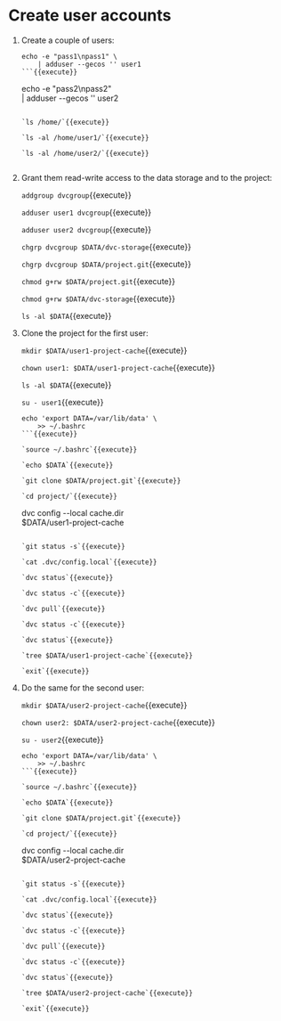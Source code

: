 # Create user accounts

1. Create a couple of users:

   ```
   echo -e "pass1\npass1" \
       | adduser --gecos '' user1
   ```{{execute}}

   ```
   echo -e "pass2\npass2" \
       | adduser --gecos '' user2
   ```{{execute}}
   
   `ls /home/`{{execute}}
   
   `ls -al /home/user1/`{{execute}}
   
   `ls -al /home/user2/`{{execute}}


2. Grant them read-write access to the data storage and to the
   project:

   `addgroup dvcgroup`{{execute}}
   
   `adduser user1 dvcgroup`{{execute}}

   `adduser user2 dvcgroup`{{execute}}

   `chgrp dvcgroup $DATA/dvc-storage`{{execute}}
   
   `chgrp dvcgroup $DATA/project.git`{{execute}}

   `chmod g+rw $DATA/project.git`{{execute}}

   `chmod g+rw $DATA/dvc-storage`{{execute}}

   `ls -al $DATA`{{execute}}

3. Clone the project for the first user:

   `mkdir $DATA/user1-project-cache`{{execute}}
   
   `chown user1: $DATA/user1-project-cache`{{execute}}

   `ls -al $DATA`{{execute}}

   `su - user1`{{execute}}
   
   ```
   echo 'export DATA=/var/lib/data' \
       >> ~/.bashrc
   ```{{execute}}
   
   `source ~/.bashrc`{{execute}}
   
   `echo $DATA`{{execute}}
   
   `git clone $DATA/project.git`{{execute}}
   
   `cd project/`{{execute}}
   
   ```
   dvc config --local cache.dir \
       $DATA/user1-project-cache
   ```{{execute}}

   `git status -s`{{execute}}
   
   `cat .dvc/config.local`{{execute}}
   
   `dvc status`{{execute}}
   
   `dvc status -c`{{execute}}
   
   `dvc pull`{{execute}}
   
   `dvc status -c`{{execute}}
   
   `dvc status`{{execute}}
   
   `tree $DATA/user1-project-cache`{{execute}}

   `exit`{{execute}}
   
4. Do the same for the second user:

   `mkdir $DATA/user2-project-cache`{{execute}}
   
   `chown user2: $DATA/user2-project-cache`{{execute}}
   
   `su - user2`{{execute}}
   
   ```
   echo 'export DATA=/var/lib/data' \
       >> ~/.bashrc
   ```{{execute}}
   
   `source ~/.bashrc`{{execute}}
   
   `echo $DATA`{{execute}}
   
   `git clone $DATA/project.git`{{execute}}
   
   `cd project/`{{execute}}
   
   ```
   dvc config --local cache.dir \
       $DATA/user2-project-cache
   ```{{execute}}

   `git status -s`{{execute}}
   
   `cat .dvc/config.local`{{execute}}
   
   `dvc status`{{execute}}
   
   `dvc status -c`{{execute}}
   
   `dvc pull`{{execute}}
   
   `dvc status -c`{{execute}}
   
   `dvc status`{{execute}}
   
   `tree $DATA/user2-project-cache`{{execute}}

   `exit`{{execute}}
